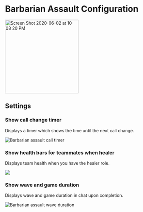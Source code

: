 # Barbarian Assault Configuration

<img width="242" alt="Screen Shot 2020-06-02 at 10 08 20 PM" src="https://user-images.githubusercontent.com/54762282/83590332-84e10800-a523-11ea-886f-230717c8e465.png">

## Settings

### Show call change timer

Displays a timer which shows the time until the next call change.

![Barbarian assault call timer](https://user-images.githubusercontent.com/5100085/34859723-ad26520e-f71d-11e7-95bf-e09d66cba9d9.png)

### Show health bars for teammates when healer

Displays team health when you have the healer role.

![](https://user-images.githubusercontent.com/54762282/83590109-008e8500-a523-11ea-83da-99621fd2a7b1.png)

### Show wave and game duration

Displays wave and game duration in chat upon completion.

![Barbarian assault wave duration](https://i.imgur.com/GAzFFUt.png)
